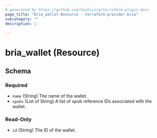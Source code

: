 ```yaml
---
# generated by https://github.com/hashicorp/terraform-plugin-docs
page_title: "bria_wallet Resource - terraform-provider-bria"
subcategory: ""
description: |-
  
---
```


# bria_wallet (Resource)





<!-- schema generated by tfplugindocs -->
## Schema

### Required

- `name` (String) The name of the wallet.
- `xpubs` (List of String) A list of xpub reference IDs associated with the wallet.

### Read-Only

- `id` (String) The ID of the wallet.


